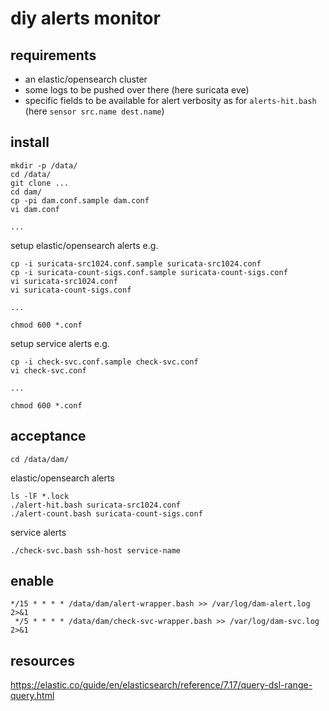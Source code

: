 # diy alerts monitor

## requirements

- an elastic/opensearch cluster
- some logs to be pushed over there (here suricata eve)
- specific fields to be available for alert verbosity as for `alerts-hit.bash` (here `sensor src.name dest.name`)

## install

	mkdir -p /data/
	cd /data/
	git clone ...
	cd dam/
	cp -pi dam.conf.sample dam.conf
	vi dam.conf

	...

setup elastic/opensearch alerts e.g.

	cp -i suricata-src1024.conf.sample suricata-src1024.conf
	cp -i suricata-count-sigs.conf.sample suricata-count-sigs.conf
	vi suricata-src1024.conf
	vi suricata-count-sigs.conf

	...

	chmod 600 *.conf

setup service alerts e.g.

	cp -i check-svc.conf.sample check-svc.conf
	vi check-svc.conf

	...

	chmod 600 *.conf

## acceptance

	cd /data/dam/

elastic/opensearch alerts

	ls -lF *.lock
	./alert-hit.bash suricata-src1024.conf
	./alert-count.bash suricata-count-sigs.conf

service alerts

	./check-svc.bash ssh-host service-name

## enable

```
*/15 * * * * /data/dam/alert-wrapper.bash >> /var/log/dam-alert.log 2>&1
 */5 * * * * /data/dam/check-svc-wrapper.bash >> /var/log/dam-svc.log 2>&1
```

## resources

https://elastic.co/guide/en/elasticsearch/reference/7.17/query-dsl-range-query.html

